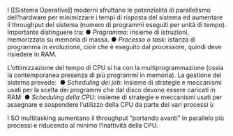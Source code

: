 I [[Sistema Operativo]] moderni sfruttano le potenzialità di parallelismo dell’hardware per minimizzare i tempi di risposta del sistema ed aumentare il throughput del sistema (numero di programmi eseguiti per unità di tempo).
Importante distinguere tra:
● *Programma:* insieme di istruzioni, memorizzato su memoria di massa.
● *Processo o task:* istanza di programma in evoluzione, cioè che è eseguito dal processore, quindi deve risiedere in RAM.

L’ottimizzazione del tempo di CPU si ha con la multiprogrammazione (ossia la contemporanea presenza di più programmi in memoria). La gestione del sistema prevede:
 ● *Scheduling dei job*: insieme di strategie e meccanismi usati per la scelta dei programmi che dal disco devono essere caricati in RAM 
● *Scheduling della CPU*: insieme di strategie e meccanismi usati per assegnare e sospendere l’utilizzo della CPU da parte dei vari processi ù

I SO multitasking aumentano il throughput “portando avanti” in parallelo più processi e riducendo al minimo l’inattività della CPU.